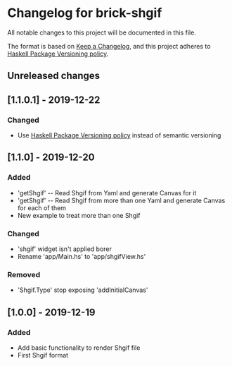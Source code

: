 # Changelog for brick-shgif
All notable changes to this project will be documented in this file.

The format is based on [Keep a Changelog](https://keepachangelog.com/en/1.0.0/),
and this project adheres to [Haskell Package Versioning policy](https://pvp.haskell.org/).

## Unreleased changes

## [1.1.0.1] - 2019-12-22

### Changed
- Use [Haskell Package Versioning policy](https://pvp.haskell.org/) instead of semantic versioning

## [1.1.0] - 2019-12-20

### Added
- 'getShgif' -- Read Shgif from Yaml and generate Canvas for it
- 'getShgif' -- Read Shgif from more than one Yaml and generate Canvas for each of them
- New example to treat more than one Shgif

### Changed
- 'shgif' widget isn't applied borer
- Rename 'app/Main.hs' to 'app/shgifView.hs'

### Removed
- 'Shgif.Type' stop exposing 'addInitialCanvas'

## [1.0.0] - 2019-12-19

### Added
- Add basic functionality to render Shgif file
- First Shgif format

